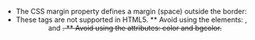 * The CSS margin property defines a margin (space) outside the border:
* These tags are not supported in HTML5.
** Avoid using the elements: <font>, <center> and <strike>.
** Avoid using the attributes: color and bgcolor.

